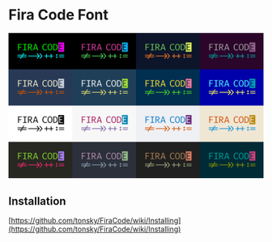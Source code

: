 # Fira Code Font

![](../.gitbook/assets/logo.svg)

## Installation

[https://github.com/tonsky/FiraCode/wiki/Installing](https://github.com/tonsky/FiraCode/wiki/Installing)

